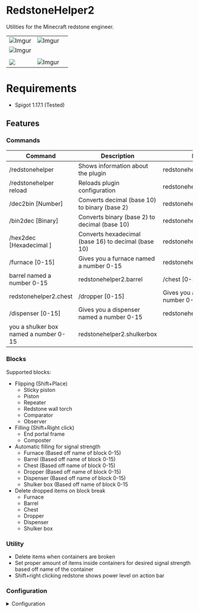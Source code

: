 
# RedstoneHelper2

Utilities for the Minecraft redstone engineer.

| | | |    
|--|--|--|    
|![Imgur](https://i.imgur.com/hrJLeIv.gif) | ![Imgur](https://imgur.com/aNMXJlD.gif)  
| ![Imgur](https://i.imgur.com/v9bR6Yy.gif)|    
|||    
![](https://i.imgur.com/pUQEjON.png)|![Imgur](https://i.imgur.com/CQ7jdIo.png)

# Requirements

* Spigot 1.17.1 (Tested)

## Features

### Commands

| Command | Description | Permission |    
|--|--|--|    
| /redstonehelper | Shows information about the plugin | redstonehelper2.redstonehelper |    
| /redstonehelper reload| Reloads plugin configuration | redstonehelper2.reload |    
| /dec2bin [Number] | Converts decimal (base 10) to binary (base 2)| redstonehelper2.dec2bin|    
| /bin2dec [Binary] | Converts binary (base 2) to decimal (base 10) | redstonehelper2.bin2dec|
| /hex2dec [Hexadecimal ] | Converts hexadecimal (base 16) to decimal (base 10) | redstonehelper2.hex2dec
| /furnace [0-15] | Gives you a furnace named a number 0-15 | redstonehelper2.furnace| | /barrel [0-15] | Gives you a  
barrel named a number 0-15 | redstonehelper2.barrel | /chest [0-15] | Gives you a chest named a number 0-15 |  
redstonehelper2.chest | /dropper [0-15] | Gives you a dropper named a number 0-15 | redstonehelper2.dropper |  
/dispenser [0-15] | Gives you a dispenser named a number 0-15 | redstonehelper2.dispenser | /shulkerbox [0-15] | Gives  
you a shulker box named a number 0-15 | redstonehelper2.shulkerbox

### Blocks

Supported blocks:

* Flipping (Shift+Place)
  * Sticky piston
  * Piston
  * Repeater
  * Redstone wall torch
  * Comparator
  * Observer
* Filling (Shift+Right click)
  * End portal frame
  * Composter
* Automatic filling for signal strength
  * Furnace (Based off name of block 0-15)
  * Barrel (Based off name of block 0-15)
  * Chest (Based off name of block 0-15)
  * Dropper (Based off name of block 0-15)
  * Dispenser (Based off name of block 0-15)
  * Shulker box (Based off name of block 0-15
* Delete dropped items on block break
  * Furnace
  * Barrel
  * Chest
  * Dropper
  * Dispenser
  * Shulker box

### Utility

* Delete items when containers are broken
* Set proper amount of items inside containers for desired signal strength based off name of the container
* Shift+right clicking redstone shows power level on action bar

### Configuration

<details>  
<summary>Configuration</summary>  
<br>  
<pre><code>  
#RedstoneHelper2 V1.0.0  
commands:  
  redstonehelper:  
    permission: redstonehelper2.redstonehelper2  
  reload:  
      permission: redstonehelper2.reload  
  bin2dec:  
    enabled: true  
  permission: redstonehelper2.bin2dec  
  dec2bin:  
    enabled: true  
  permission: redstonehelper2.dec2bin  
  hex2dec:  
    enabled: true  
  permission: redstonehelper2.hex2dec  
  barrel:  
    enabled: true  
  permission: redstonehelper2.barrel  
  furnace:  
    enabled: true  
  permission: redstonehelper2.furnace  
  chest:  
    enabled: true  
  permission: redstonehelper2.chest  
  dropper:  
    enabled: true  
  permission: redstonehelper2.dropper  
  dispenser:  
    enabled: true  
  permission: redstonehelper2.dispenser  
  shulkerbox:  
    enabled: true  
  permission: redstonehelper2.shulkerbox  
blocks:  
  flipping: #Flipping the directional face of blocks  
  COMPARATOR:  
      enabled: true  
  REPEATER:  
      enabled: true  
  REDSTONE_WALL_TORCH:  
      enabled: true  
  OBSERVER:  
      enabled: true  
  PISTON:  
      enabled: true  
  STICKY_PISTON:  
      enabled: true  
  naming: #filling named container blocks with amount of items for desired signal strength  
  BARREL:  
      enabled: true  
  FURNACE:  
      enabled: true  
  CHEST:  
      enabled: true  
  DISPENSER:  
      enabled: true  
  DROPPER:  
      enabled: true  
  SHULKER_BOX:  
      enabled: true  
utility:  
  #shift+right clicking redstone to display redstone power level on action bar  
  redstone_action_bar: true  
  # Delete items dropped from containers when broken  
  delete_items:  
    enabled: true  
  barrel: true  
  furnace: true  
  chest: true  
  dispenser: true  
  dropper: true  
  shulker_box: true  
messages:  
  composter: "&cComposter level:&a "  
  end_portal_frame: "&cEye:&a "  
  dec2bin: "&cBinary:&a "  
  bin2dec: "&cDecimal:&a "  
  hex2dec: "&cDecimal:&a "  
  redstone_level: "&cPower:&a  "  
  bin2dec_error: "&cPlease check your input"  
  hex2dec_error: "&cPlease check your input"  
  reload: "&cConfiguration reloaded"  
  not_within_range: "&cMust be within 0-15"</code></pre>  
</details>
